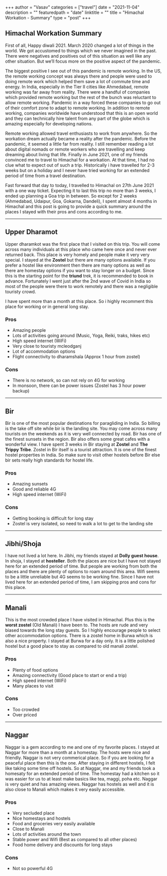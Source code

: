 +++
author = "Vasav"
categories = ["travel"]
date = "2021-11-04"
description = ""
featuredpath = "date"
linktitle = ""
title = "Himachal Workation - Summary"
type = "post"
+++

## Himachal Workation Summary

First of all, Happy diwali 2021. March 2020 changed a lot of things in the world. We got accustomed to things which we never imagined in the past. There were negatives and positives out of this situation as well like any other situation. But we’ll focus more on the positive aspect of the pandemic. 

The biggest positive I see out of this pandemic is remote working. In the US, the remote working concept was always there and people were used to doing remote work which helped them save a lot of commute time and energy. In India, especially in the Tier II cities like Ahmedabad, remote working was far away from reality. There were a handful of companies which provided remote working but the rest of the bunch was reluctant to allow remote working. Pandemic in a way forced these companies to go out of their comfort zone to adapt to remote working. In addition to remote working, companies worldwide have understood that this is an open world and they can technically hire talent from any part of the globe which is amazing especially for developing nations. 

Remote working allowed travel enthusiasts to work from anywhere. So the workation dream actually became a reality after the pandemic. Before the pandemic, it seemed a little far from reality. I still remember reading a lot about digital nomads or remote workers who are travelling and keep dreaming about living that life. Finally in June 2021, one of my friends convinced me to travel to Himachal for a workation. At that time, I had no clue what to expect out of such a trip. Historically i have travelled for 2-3 weeks but on a holiday and I never have tried working for an extended period of time from a travel destination. 

Fast forward that day to today, I travelled to Himachal on 27th June 2021 with a one way ticket. Expecting it to last this trip no more than 3 weeks, I ended up planning a Goa trip in between. So except for 2 weeks (Ahmedabad, Udaipur, Goa, Gokarna, Dandeli), I spent almost 4 months in Himachal and this post is going to provide a quick summary around the places I stayed with their pros and cons according to me. 

___

## Upper Dharamot

Upper dharamkot was the first place that I visited on this trip. You will come across many individuals at this place who came here once and never ever returned back. This place is very homely and people make it very very special. I stayed at the **Zostel** but there are many options available. If you prefer a hostel like environment then there are many options as well as there are homestay options if you want to stay longer on a budget. Since this is the starting point for the **triund** trek, it is recommended to book in advance. Fortunately I went just after the 2nd wave of Covid in India so most of the people were there to work remotely and there was a negligible touristy crowd.

I have spent more than a month at this place. So i highly recomment this place for working or in general long stay. 

### Pros

* Amazing people
* Lots of activities going around (Music, Yoga, Reiki, traks, hikes etc)
* High speed internet (WiFi)
* Very close to touristy mcleodganj 
* Lot of accommodation options
* Flight connectivity to dharamshala (Approx 1 hour from zostel)

### Cons

* There is no network, so can not rely on 4G for working
* In monsoon, there can be power issues (Zostel has 3 hour power backup)

___

## Bir

Bir is one of the most popular destinations for paragliding in India. So billing is the take off site while bir is the landing site. You may come across many tourists on the weekends as it is very well connected by road. Bir has one of the finest sunsets in the region. Bir also offers some great cafes with a wonderful view. I have spent 3 weeks in Bir staying at **Zostel** and **The Trippy Tribe**. Zostel in Bir itself is a tourist attraction. It is one of the finest hostel properties in India. So make sure to visit other hostels before Bir else bir sets really high standards for hostel life. 

### Pros

* Amazing sunsets
* Good and reliable 4G
* High speed internet (WiFi)

### Cons

* Getting booking is difficult for long stay
* Zostel is very isolated, so need to walk a lot to get to the landing site

___

## Jibhi/Shoja

I have not lived a lot here. In Jibhi, my friends stayed at **Dolly guest house**. In shoja, I stayed at **hosteller**. Both the places are nice but I have not stayed here for an extended period of time. But people are working from both the places and there are plenty of options to roam around this area. Wifi seems to be a little unreliable but 4G seems to be working fine. Since I have not lived here for an extended period of time, I am skipping pros and cons for this place.

___

## Manali

This is the most crowded place I have visited in Himachal. Plus this is the **worst zostel** (Old Manali) I have been to. The hosts are rude and very biased towards the long stay guests. So I highly encourage people to select other accommodation options. There is a zostel home in Burwa which is also a nice property. I stayed at Burwa for a day only. It is a little polished hostel but a good place to stay as compared to old manali zostel.

### Pros

* Plenty of food options
* Amazing connectivity (Good place to start or end a trip)
* High speed internet (WiFi)
* Many places to visit 

### Cons

* Too crowded
* Over priced

___

## Naggar

Naggar is a gem according to me and one of my favorite places. I stayed at Naggar for more than a month at a homestay. The hosts were nice and friendly. Naggar is not very commerical place. So if you are looking for a peaceful place then this is the one. After staying in different hostels, I felt like taking some time off hostels. So at Naggar, me and my friends took a homesaty for an extended period of time. The homestay had a kitchen so it was easier for us to at least make basics like tea, maggi, poha etc. Naggar is very quiet and has amazing views. Naggar has hostels as well and it is also close to Manali which makes it very easily accessible. 

### Pros

* Very secluded place
* Nice homestays and hostels
* Food and groceries very easily available
* Close to Manali
* Lots of activities around the town
* Stable power and Wifi (Best as compared to all other places)
* Food home delivery and discounts for long stays

### Cons

* Not so powerful 4G